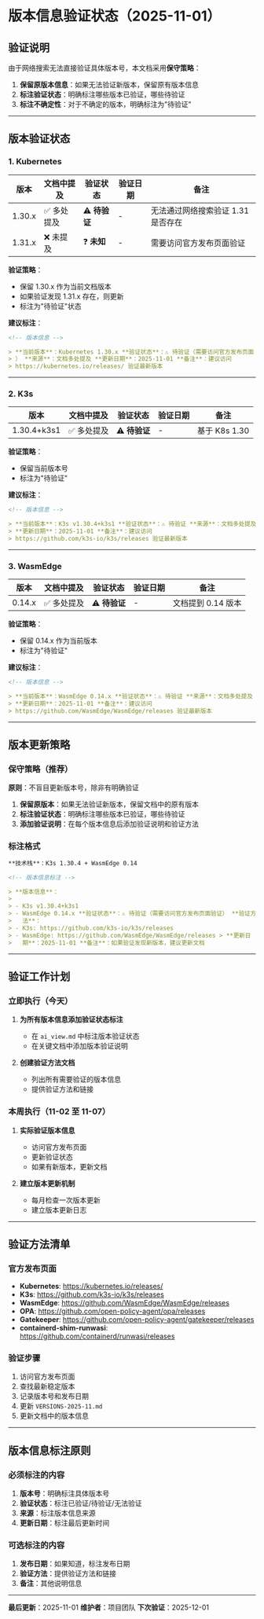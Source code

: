 # 版本信息验证状态（2025-11-01）

## 验证说明

由于网络搜索无法直接验证具体版本号，本文档采用**保守策略**：

1. **保留原版本信息**：如果无法验证新版本，保留原有版本信息
2. **标注验证状态**：明确标注哪些版本已验证，哪些待验证
3. **标注不确定性**：对于不确定的版本，明确标注为"待验证"

---

## 版本验证状态

### 1. Kubernetes

| 版本   | 文档中提及  | 验证状态      | 验证日期 | 备注                               |
| ------ | ----------- | ------------- | -------- | ---------------------------------- |
| 1.30.x | ✅ 多处提及 | ⚠️ **待验证** | -        | 无法通过网络搜索验证 1.31 是否存在 |
| 1.31.x | ❌ 未提及   | ❓ **未知**   | -        | 需要访问官方发布页面验证           |

**验证策略**：

- 保留 1.30.x 作为当前文档版本
- 如果验证发现 1.31.x 存在，则更新
- 标注为"待验证"状态

**建议标注**：

```markdown
<!-- 版本信息 -->

> **当前版本**：Kubernetes 1.30.x **验证状态**：⚠️ 待验证（需要访问官方发布页面
> ） **来源**：文档多处提及 **更新日期**：2025-11-01 **备注**：建议访问
> https://kubernetes.io/releases/ 验证最新版本
```

---

### 2. K3s

| 版本        | 文档中提及  | 验证状态      | 验证日期 | 备注          |
| ----------- | ----------- | ------------- | -------- | ------------- |
| 1.30.4+k3s1 | ✅ 多处提及 | ⚠️ **待验证** | -        | 基于 K8s 1.30 |

**验证策略**：

- 保留当前版本号
- 标注为"待验证"

**建议标注**：

```markdown
<!-- 版本信息 -->

> **当前版本**：K3s v1.30.4+k3s1 **验证状态**：⚠️ 待验证 **来源**：文档多处提及
> **更新日期**：2025-11-01 **备注**：建议访问
> https://github.com/k3s-io/k3s/releases 验证最新版本
```

---

### 3. WasmEdge

| 版本   | 文档中提及  | 验证状态      | 验证日期 | 备注               |
| ------ | ----------- | ------------- | -------- | ------------------ |
| 0.14.x | ✅ 多处提及 | ⚠️ **待验证** | -        | 文档提到 0.14 版本 |

**验证策略**：

- 保留 0.14.x 作为当前版本
- 标注为"待验证"

**建议标注**：

```markdown
<!-- 版本信息 -->

> **当前版本**：WasmEdge 0.14.x **验证状态**：⚠️ 待验证 **来源**：文档多处提及
> **更新日期**：2025-11-01 **备注**：建议访问
> https://github.com/WasmEdge/WasmEdge/releases 验证最新版本
```

---

## 版本更新策略

### 保守策略（推荐）

**原则**：不盲目更新版本号，除非有明确验证

1. **保留原版本**：如果无法验证新版本，保留文档中的原有版本
2. **标注验证状态**：明确标注哪些版本已验证，哪些待验证
3. **添加验证说明**：在每个版本信息后添加验证说明和验证方法

### 标注格式

```markdown
**技术栈**：K3s 1.30.4 + WasmEdge 0.14

<!-- 版本信息标注 -->

> **版本信息**：
>
> - K3s v1.30.4+k3s1
> - WasmEdge 0.14.x **验证状态**：⚠️ 待验证（需要访问官方发布页面验证） **验证方
>   法**：
> - K3s: https://github.com/k3s-io/k3s/releases
> - WasmEdge: https://github.com/WasmEdge/WasmEdge/releases > **更新日
>   期**：2025-11-01 **备注**：如果验证发现新版本，建议更新文档
```

---

## 验证工作计划

### 立即执行（今天）

1. **为所有版本信息添加验证状态标注**

   - 在 `ai_view.md` 中标注版本验证状态
   - 在关键文档中添加版本验证说明

2. **创建验证方法文档**
   - 列出所有需要验证的版本信息
   - 提供验证方法和链接

### 本周执行（11-02 至 11-07）

1. **实际验证版本信息**

   - 访问官方发布页面
   - 更新验证状态
   - 如果有新版本，更新文档

2. **建立版本更新机制**
   - 每月检查一次版本更新
   - 建立版本更新日志

---

## 验证方法清单

### 官方发布页面

- **Kubernetes**: <https://kubernetes.io/releases/>
- **K3s**: <https://github.com/k3s-io/k3s/releases>
- **WasmEdge**: <https://github.com/WasmEdge/WasmEdge/releases>
- **OPA**: <https://github.com/open-policy-agent/opa/releases>
- **Gatekeeper**: <https://github.com/open-policy-agent/gatekeeper/releases>
- **containerd-shim-runwasi**: <https://github.com/containerd/runwasi/releases>

### 验证步骤

1. 访问官方发布页面
2. 查找最新稳定版本
3. 记录版本号和发布日期
4. 更新 `VERSIONS-2025-11.md`
5. 更新文档中的版本信息

---

## 版本信息标注原则

### 必须标注的内容

1. **版本号**：明确标注具体版本号
2. **验证状态**：标注已验证/待验证/无法验证
3. **来源**：标注版本信息来源
4. **更新日期**：标注最后更新时间

### 可选标注的内容

1. **发布日期**：如果知道，标注发布日期
2. **验证方法**：提供验证方法和链接
3. **备注**：其他说明信息

---

**最后更新**：2025-11-01 **维护者**：项目团队 **下次验证**：2025-12-01
